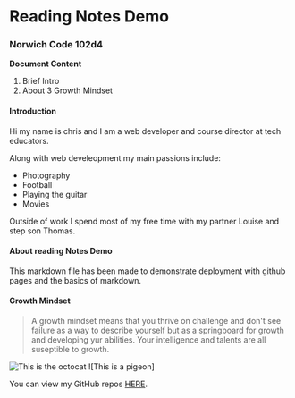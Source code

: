 # Reading Notes Demo

### Norwich Code 102d4

**Document Content**

1. Brief Intro
2. About
3 Growth Mindset

#### Introduction
Hi my name is chris and I am a web developer and course director at tech educators.  

Along with web develeopment my main passions include:

- Photography
- Football
- Playing the guitar
- Movies

Outside of work I spend most of my free time with my partner Louise and step son Thomas. 

#### About reading Notes Demo
This markdown file has been made to demonstrate deployment with github pages and the basics of markdown.  

#### Growth Mindset
> A growth mindset means that you thrive on challenge and don't see failure as a way to describe yourself but as a springboard for growth and developing yur abilities. Your intelligence and talents are all suseptible to growth.

![This is the octocat](https://myoctocat.com/assets/images/base-octocat.svg)
![This is a pigeon]

You can view my GitHub repos [HERE](https://github.com/CSEAMAN3?tab=repositories). 
